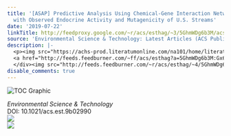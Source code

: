```yaml
---
title: '[ASAP] Predictive Analysis Using Chemical-Gene Interaction Networks Consistent
  with Observed Endocrine Activity and Mutagenicity of U.S. Streams'
date: '2019-07-22'
linkTitle: http://feedproxy.google.com/~r/acs/esthag/~3/5GhmWDg6b3M/acs.est.9b02990
source: 'Environmental Science & Technology: Latest Articles (ACS Publications)'
description: |-
  <p><img src="https://achs-prod.literatumonline.com/na101/home/literatum/publisher/achs/journals/content/esthag/0/esthag.ahead-of-print/acs.est.9b02990/20190719/images/medium/es-2019-02990p_0004.gif" alt="TOC Graphic"/></p><div><cite>Environmental Science & Technology</cite></div><div>DOI: 10.1021/acs.est.9b02990</div><div class="feedflare">
  <a href="http://feeds.feedburner.com/~ff/acs/esthag?a=5GhmWDg6b3M:Gx6Y1ylpeuc:yIl2AUoC8zA"><img src="http://feeds.feedburner.com/~ff/acs/esthag?d=yIl2AUoC8zA" border="0"></img></a>
  </div><img src="http://feeds.feedburner.com/~r/acs/esthag/~4/5GhmWDg6b3M" ...
disable_comments: true
---
```

<p><img src="https://achs-prod.literatumonline.com/na101/home/literatum/publisher/achs/journals/content/esthag/0/esthag.ahead-of-print/acs.est.9b02990/20190719/images/medium/es-2019-02990p_0004.gif" alt="TOC Graphic"/></p><div><cite>Environmental Science & Technology</cite></div><div>DOI: 10.1021/acs.est.9b02990</div><div class="feedflare">
<a href="http://feeds.feedburner.com/~ff/acs/esthag?a=5GhmWDg6b3M:Gx6Y1ylpeuc:yIl2AUoC8zA"><img src="http://feeds.feedburner.com/~ff/acs/esthag?d=yIl2AUoC8zA" border="0"></img></a>
</div><img src="http://feeds.feedburner.com/~r/acs/esthag/~4/5GhmWDg6b3M" ...